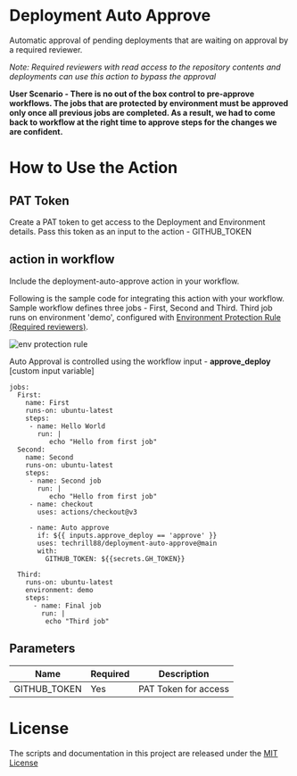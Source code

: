 # Deployment Auto Approve
Automatic approval of pending deployments that are waiting on approval by a required reviewer. 

*Note: Required reviewers with read access to the repository contents and deployments can use this action to bypass the approval*

**User Scenario - There is no out of the box control to pre-approve workflows. The jobs that are protected by environment must be approved only once all previous jobs are completed. As a result, we had to come back to workflow at the right time to approve steps for the changes we are confident.**


# How to Use the Action

## PAT Token
Create a PAT token to get access to the Deployment and Environment details. Pass this token as an input to the action - GITHUB_TOKEN


## action in workflow

Include the deployment-auto-approve action in your workflow. 

Following is the sample code for integrating this action with your workflow. 
Sample workflow defines three jobs - First, Second and Third. Third job runs on environment 'demo', configured with [Environment Protection Rule (Required reviewers)](https://docs.github.com/en/enterprise-cloud@latest/actions/deployment/targeting-different-environments/using-environments-for-deployment#environment-protection-rules).


![env protection rule](https://user-images.githubusercontent.com/10282550/196625488-6ecf132d-8e1f-443f-8c22-7a8a0223a314.png)

Auto Approval is controlled using the workflow input - **approve_deploy** [custom input variable]

```
jobs:
  First:
    name: First
    runs-on: ubuntu-latest      
    steps:
     - name: Hello World
       run: | 
          echo "Hello from first job"
  Second:
    name: Second
    runs-on: ubuntu-latest  
    steps:
     - name: Second job       
       run: | 
          echo "Hello from first job"
     - name: checkout
       uses: actions/checkout@v3
        
     - name: Auto approve
       if: ${{ inputs.approve_deploy == 'approve' }}
       uses: techrill88/deployment-auto-approve@main
       with:
         GITHUB_TOKEN: ${{secrets.GH_TOKEN}}   
          
  Third:
    runs-on: ubuntu-latest  
    environment: demo
    steps:             
      - name: Final job   
        run: |
         echo "Third job"        
```

## Parameters

| Name                           | Required  | Description                                                                      |
|--------------------------------|------------|----------------------------------------------------------------------|
| GITHUB_TOKEN                 | Yes | PAT Token for access    |



# License

The scripts and documentation in this project are released under the [MIT License](https://github.com/actions/download-artifact/blob/main/LICENSE)
